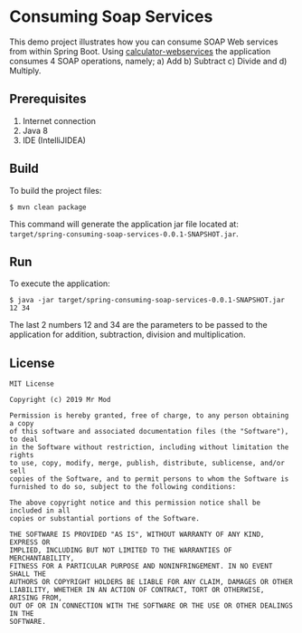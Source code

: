 # Consuming Soap Services
This demo project illustrates how you can consume SOAP Web services from within Spring Boot. Using [calculator-webservices](http://calculator-webservice.mybluemix.net/calculator)
the application consumes 4 SOAP operations, namely; a) Add b) Subtract c) Divide and d) Multiply.

## Prerequisites
1. Internet connection
2. Java 8
3. IDE (IntelliJIDEA)

## Build
To build the project files:

``
$ mvn clean package
``

This command will generate the application jar file located at: ``target/spring-consuming-soap-services-0.0.1-SNAPSHOT.jar``.


## Run
To execute the application:

``
$ java -jar target/spring-consuming-soap-services-0.0.1-SNAPSHOT.jar 12 34
``

The last 2 numbers 12 and 34 are the parameters to be passed to the application for addition, subtraction, division and multiplication.

## License
```
MIT License

Copyright (c) 2019 Mr Mod

Permission is hereby granted, free of charge, to any person obtaining a copy
of this software and associated documentation files (the "Software"), to deal
in the Software without restriction, including without limitation the rights
to use, copy, modify, merge, publish, distribute, sublicense, and/or sell
copies of the Software, and to permit persons to whom the Software is
furnished to do so, subject to the following conditions:

The above copyright notice and this permission notice shall be included in all
copies or substantial portions of the Software.

THE SOFTWARE IS PROVIDED "AS IS", WITHOUT WARRANTY OF ANY KIND, EXPRESS OR
IMPLIED, INCLUDING BUT NOT LIMITED TO THE WARRANTIES OF MERCHANTABILITY,
FITNESS FOR A PARTICULAR PURPOSE AND NONINFRINGEMENT. IN NO EVENT SHALL THE
AUTHORS OR COPYRIGHT HOLDERS BE LIABLE FOR ANY CLAIM, DAMAGES OR OTHER
LIABILITY, WHETHER IN AN ACTION OF CONTRACT, TORT OR OTHERWISE, ARISING FROM,
OUT OF OR IN CONNECTION WITH THE SOFTWARE OR THE USE OR OTHER DEALINGS IN THE
SOFTWARE.

```